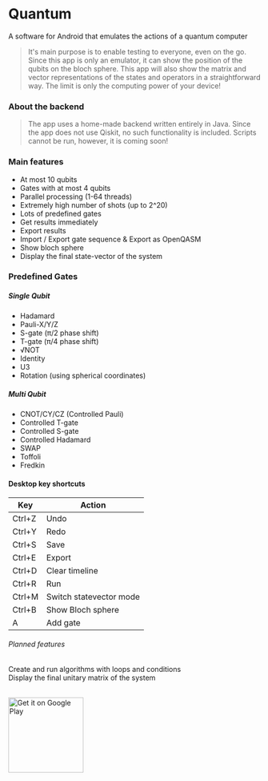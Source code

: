 # Quantum
A software for Android that emulates the actions of a quantum computer

> It's main purpose is to enable testing to everyone, even on the go. 
> Since this app is only an emulator, it can show the position of the qubits on the bloch sphere.
> This app will also show the matrix and vector representations of the states and operators in a straightforward way.
> The limit is only the computing power of your device!

### About the backend
> The app uses a home-made backend written entirely in Java. Since the app does not use
> Qiskit, no such functionality is included. Scripts cannot be run, however, it is coming soon!

### Main features

- At most 10 qubits
- Gates with at most 4 qubits
- Parallel processing (1-64 threads)
- Extremely high number of shots (up to 2^20)
- Lots of predefined gates
- Get results immediately
- Export results
- Import / Export gate sequence & Export as OpenQASM
- Show bloch sphere
- Display the final state-vector of the system

### Predefined Gates
##### Single Qubit
- Hadamard
- Pauli-X/Y/Z
- S-gate (π/2 phase shift)
- T-gate (π/4 phase shift)
- √NOT
- Identity
- U3
- Rotation (using spherical coordinates)

##### Multi Qubit
- CNOT/CY/CZ (Controlled Pauli)
- Controlled T-gate
- Controlled S-gate
- Controlled Hadamard
- SWAP
- Toffoli
- Fredkin

#### Desktop key shortcuts
|Key|Action
|---------|------|
| Ctrl+Z  |  Undo
| Ctrl+Y  |  Redo
| Ctrl+S  |  Save
| Ctrl+E  |  Export
| Ctrl+D  |  Clear timeline
| Ctrl+R  |  Run
| Ctrl+M  |  Switch statevector mode
| Ctrl+B  |  Show Bloch sphere
| A       |  Add gate

###### Planned features
Create and run algorithms with loops and conditions  
Display the final unitary matrix of the system

<br/>
<a href='https://play.google.com/store/apps/details?id=hu.hexadecimal.quantum&pcampaignid=pcampaignidMKT-Other-global-all-co-prtnr-py-PartBadge-Mar2515-1'>
<img alt='Get it on Google Play' src='https://play.google.com/intl/en_us/badges/static/images/badges/en_badge_web_generic.png' width="150"/></a>
<br/>